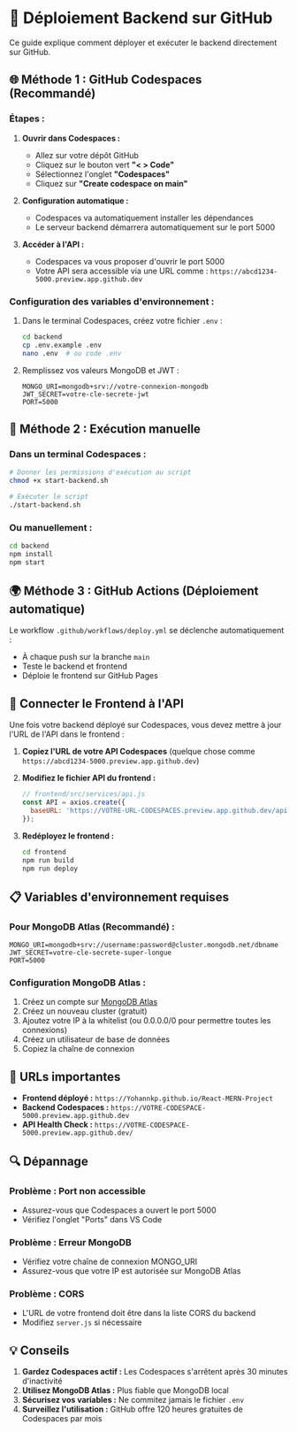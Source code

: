 # 🚀 Déploiement Backend sur GitHub

Ce guide explique comment déployer et exécuter le backend directement sur GitHub.

## 🌐 Méthode 1 : GitHub Codespaces (Recommandé)

### Étapes :

1. **Ouvrir dans Codespaces :**
   - Allez sur votre dépôt GitHub
   - Cliquez sur le bouton vert **"< > Code"**
   - Sélectionnez l'onglet **"Codespaces"**
   - Cliquez sur **"Create codespace on main"**

2. **Configuration automatique :**
   - Codespaces va automatiquement installer les dépendances
   - Le serveur backend démarrera automatiquement sur le port 5000

3. **Accéder à l'API :**
   - Codespaces va vous proposer d'ouvrir le port 5000
   - Votre API sera accessible via une URL comme : `https://abcd1234-5000.preview.app.github.dev`

### Configuration des variables d'environnement :

1. Dans le terminal Codespaces, créez votre fichier `.env` :
   ```bash
   cd backend
   cp .env.example .env
   nano .env  # ou code .env
   ```

2. Remplissez vos valeurs MongoDB et JWT :
   ```env
   MONGO_URI=mongodb+srv://votre-connexion-mongodb
   JWT_SECRET=votre-cle-secrete-jwt
   PORT=5000
   ```

## 🔧 Méthode 2 : Exécution manuelle

### Dans un terminal Codespaces :

```bash
# Donner les permissions d'exécution au script
chmod +x start-backend.sh

# Exécuter le script
./start-backend.sh
```

### Ou manuellement :

```bash
cd backend
npm install
npm start
```

## 🌍 Méthode 3 : GitHub Actions (Déploiement automatique)

Le workflow `.github/workflows/deploy.yml` se déclenche automatiquement :
- À chaque push sur la branche `main`
- Teste le backend et frontend
- Déploie le frontend sur GitHub Pages

## 🔗 Connecter le Frontend à l'API

Une fois votre backend déployé sur Codespaces, vous devez mettre à jour l'URL de l'API dans le frontend :

1. **Copiez l'URL de votre API Codespaces** (quelque chose comme `https://abcd1234-5000.preview.app.github.dev`)

2. **Modifiez le fichier API du frontend :**
   ```javascript
   // frontend/src/services/api.js
   const API = axios.create({
     baseURL: 'https://VOTRE-URL-CODESPACES.preview.app.github.dev/api',
   });
   ```

3. **Redéployez le frontend :**
   ```bash
   cd frontend
   npm run build
   npm run deploy
   ```

## 📋 Variables d'environnement requises

### Pour MongoDB Atlas (Recommandé) :
```env
MONGO_URI=mongodb+srv://username:password@cluster.mongodb.net/dbname
JWT_SECRET=votre-cle-secrete-super-longue
PORT=5000
```

### Configuration MongoDB Atlas :
1. Créez un compte sur [MongoDB Atlas](https://www.mongodb.com/atlas)
2. Créez un nouveau cluster (gratuit)
3. Ajoutez votre IP à la whitelist (ou 0.0.0.0/0 pour permettre toutes les connexions)
4. Créez un utilisateur de base de données
5. Copiez la chaîne de connexion

## 🎯 URLs importantes

- **Frontend déployé :** `https://Yohannkp.github.io/React-MERN-Project`
- **Backend Codespaces :** `https://VOTRE-CODESPACE-5000.preview.app.github.dev`
- **API Health Check :** `https://VOTRE-CODESPACE-5000.preview.app.github.dev/`

## 🔍 Dépannage

### Problème : Port non accessible
- Assurez-vous que Codespaces a ouvert le port 5000
- Vérifiez l'onglet "Ports" dans VS Code

### Problème : Erreur MongoDB
- Vérifiez votre chaîne de connexion MONGO_URI
- Assurez-vous que votre IP est autorisée sur MongoDB Atlas

### Problème : CORS
- L'URL de votre frontend doit être dans la liste CORS du backend
- Modifiez `server.js` si nécessaire

## 💡 Conseils

1. **Gardez Codespaces actif :** Les Codespaces s'arrêtent après 30 minutes d'inactivité
2. **Utilisez MongoDB Atlas :** Plus fiable que MongoDB local
3. **Sécurisez vos variables :** Ne commitez jamais le fichier `.env`
4. **Surveillez l'utilisation :** GitHub offre 120 heures gratuites de Codespaces par mois
